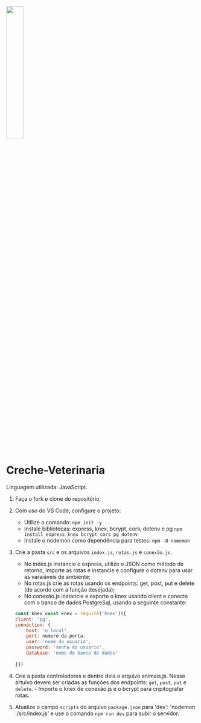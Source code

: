 
 <img width=30% src="https://i.pinimg.com/originals/4c/9c/7e/4c9c7e15c40780a711d0a738187d2fb8.gif"/>

# Creche-Veterinaria

Linguagem utilizada: JavaScript.

1. Faça o fork e clone do repositório;

2. Com uso do VS Code, configure o projeto:
    - Utilize o comando: `npm init -y`
    - Instale bibliotecas: express, knex, bcrypt, cors, dotenv e pg `npm install express knex bcrypt cors pg dotenv`
    - Instale o nodemon como dependência para testes: `npm -D nomemon`
   
3. Crie a pasta `src` e os arquivos `index.js`, `rotas.js` e `conexão.js`.
    - No index.js instancie o express, utilize o JSON como método de retorno, importe as rotas e instancie e configure o dotenv para usar as varaiáveis de ambiente;
    - No rotas.js crie as rotas usando os endpoints: get, post, put e delete (de acordo com a função desejada);
    - No conexão.js instancie e exporte o knex usando client e conecte com o banco de dados PostgreSql, usando a seguinte constante:
    
     
    ```javascript
    const knex const knex = require('knex')({
    client: 'pg',
    connection: {
        host: 'o local',
        port: numero da porta,
        user: 'nome do usuario',
        password: 'senha do usuario',
        database: 'nome do banco de dados'
        
    }})
    ```
 
 4. Crie a pasta controladores e dentro dela o arquivo animais.js. Nesse artuivo devem ser criadas as funções dos endpoints: `get`, `post`, `put` e `delete`.
        - Importe o knex de conexão.js e o bcrypt para cripitografar rotas.
 
 5. Atualize o campo `scripts` do arquivo `package.json` para 'dev': 'nodemon ./src/index.js' e use o comando `npm run dev` para subir o servidor.
